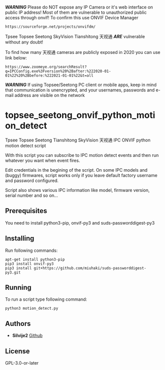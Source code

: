 ***WARNING***
Please do NOT expose any IP Camera or it's web interface on public IP address! Most of them are vulnerable to unauthorized public access through onvif!
To confirm this use ONVIF Device Manager

	https://sourceforge.net/projects/onvifdm/

Tpsee Topsee Seetong SkyVision Tianshitong 天视通 ***ARE*** vulnerable without any doubt!

To find how many 天视通 cameras are publicly exposed in 2020 you can use link below:

	https://www.zoomeye.org/searchResult?q=IPCConfig.exe%3Fversion%20%2Bafter:%222020-01-01%22%20%2Bbefore:%222021-01-01%22&t=all

***WARNING*** If using Topsee/Seetong PC client or mobile apps, keep in mind that communication is unencrypted, and your usernames, passwords and e-mail address are visible on the network



# topsee_seetong_onvif_python_motion_detect

Tpsee Topsee Seetong Tianshitong SkyVision 天视通 IPC ONVIF python motion detect script

With this script you can subscribe to IPC motion detect events and then run whatever you want when event fires.

Edit credentials in the begining of the script. On some IPC models and (buggy) firmwares, script works only if you leave default factory username and password configured.

Script also shows various IPC information like model, firmware version, serial number and so on...

## Prerequisites

You need to install python3-pip, onvif-py3 and suds-passworddigest-py3

## Installing

Run following commands:

```
apt-get install python3-pip
pip3 install onvif-py3
pip3 install git+https://github.com/miuhaki/suds-passworddigest-py3.git
```

## Running

To run a script type following command:

```
python3 motion_detect.py
```

## Authors

* **Silvije2** [Github](https://github.com/silvije2/)

## License

GPL-3.0-or-later

